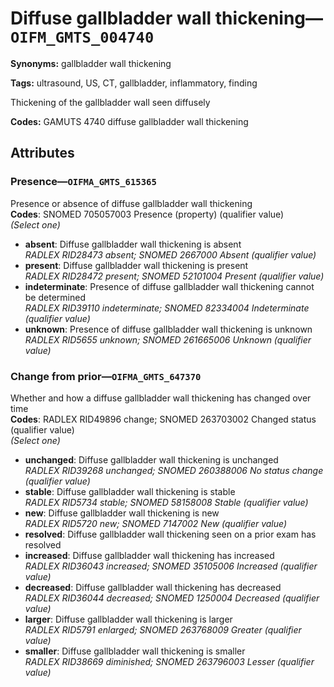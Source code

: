 # Diffuse gallbladder wall thickening—`OIFM_GMTS_004740`

**Synonyms:** gallbladder wall thickening

**Tags:** ultrasound, US, CT, gallbladder, inflammatory, finding

Thickening of the gallbladder wall seen diffusely

**Codes:** GAMUTS 4740 diffuse gallbladder wall thickening

## Attributes

### Presence—`OIFMA_GMTS_615365`

Presence or absence of diffuse gallbladder wall thickening  
**Codes**: SNOMED 705057003 Presence (property) (qualifier value)  
*(Select one)*

- **absent**: Diffuse gallbladder wall thickening is absent  
_RADLEX RID28473 absent; SNOMED 2667000 Absent (qualifier value)_
- **present**: Diffuse gallbladder wall thickening is present  
_RADLEX RID28472 present; SNOMED 52101004 Present (qualifier value)_
- **indeterminate**: Presence of diffuse gallbladder wall thickening cannot be determined  
_RADLEX RID39110 indeterminate; SNOMED 82334004 Indeterminate (qualifier value)_
- **unknown**: Presence of diffuse gallbladder wall thickening is unknown  
_RADLEX RID5655 unknown; SNOMED 261665006 Unknown (qualifier value)_

### Change from prior—`OIFMA_GMTS_647370`

Whether and how a diffuse gallbladder wall thickening has changed over time  
**Codes**: RADLEX RID49896 change; SNOMED 263703002 Changed status (qualifier value)  
*(Select one)*

- **unchanged**: Diffuse gallbladder wall thickening is unchanged  
_RADLEX RID39268 unchanged; SNOMED 260388006 No status change (qualifier value)_
- **stable**: Diffuse gallbladder wall thickening is stable  
_RADLEX RID5734 stable; SNOMED 58158008 Stable (qualifier value)_
- **new**: Diffuse gallbladder wall thickening is new  
_RADLEX RID5720 new; SNOMED 7147002 New (qualifier value)_
- **resolved**: Diffuse gallbladder wall thickening seen on a prior exam has resolved  
- **increased**: Diffuse gallbladder wall thickening has increased  
_RADLEX RID36043 increased; SNOMED 35105006 Increased (qualifier value)_
- **decreased**: Diffuse gallbladder wall thickening has decreased  
_RADLEX RID36044 decreased; SNOMED 1250004 Decreased (qualifier value)_
- **larger**: Diffuse gallbladder wall thickening is larger  
_RADLEX RID5791 enlarged; SNOMED 263768009 Greater (qualifier value)_
- **smaller**: Diffuse gallbladder wall thickening is smaller  
_RADLEX RID38669 diminished; SNOMED 263796003 Lesser (qualifier value)_